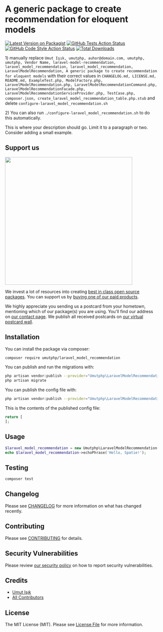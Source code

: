 # A generic package to create recommendation for eloquent models

[![Latest Version on Packagist](https://img.shields.io/packagist/v/umutphp/laravel_model_recommendation.svg?style=flat-square)](https://packagist.org/packages/umutphp/laravel_model_recommendation)
[![GitHub Tests Action Status](https://img.shields.io/github/workflow/status/umutphp/laravel_model_recommendation/run-tests?label=tests)](https://github.com/umutphp/laravel_model_recommendation/actions?query=workflow%3Arun-tests+branch%3Amaster)
[![GitHub Code Style Action Status](https://img.shields.io/github/workflow/status/umutphp/laravel_model_recommendation/Check%20&%20fix%20styling?label=code%20style)](https://github.com/umutphp/laravel_model_recommendation/actions?query=workflow%3A"Check+%26+fix+styling"+branch%3Amaster)
[![Total Downloads](https://img.shields.io/packagist/dt/umutphp/laravel_model_recommendation.svg?style=flat-square)](https://packagist.org/packages/umutphp/laravel_model_recommendation)

[](delete) 1) manually replace `Umut Işık, umutphp, auhor@domain.com, umutphp, umutphp, Vendor Name, laravel-model-recommendation, laravel_model_recommendation, laravel_model_recommendation, LaravelModelRecommendation, A generic package to create recommendation for eloquent models` with their correct values
[](delete) in `CHANGELOG.md, LICENSE.md, README.md, ExampleTest.php, ModelFactory.php, LaravelModelRecommendation.php, LaravelModelRecommendationCommand.php, LaravelModelRecommendationFacade.php, LaravelModelRecommendationServiceProvider.php, TestCase.php, composer.json, create_laravel_model_recommendation_table.php.stub`
[](delete) and delete `configure-laravel_model_recommendation.sh`

[](delete) 2) You can also run `./configure-laravel_model_recommendation.sh` to do this automatically.

This is where your description should go. Limit it to a paragraph or two. Consider adding a small example.

## Support us

[<img src="https://github-ads.s3.eu-central-1.amazonaws.com/package-laravel_model_recommendation-laravel.jpg?t=1" width="419px" />](https://spatie.be/github-ad-click/package-laravel_model_recommendation-laravel)

We invest a lot of resources into creating [best in class open source packages](https://spatie.be/open-source). You can support us by [buying one of our paid products](https://spatie.be/open-source/support-us).

We highly appreciate you sending us a postcard from your hometown, mentioning which of our package(s) you are using. You'll find our address on [our contact page](https://spatie.be/about-us). We publish all received postcards on [our virtual postcard wall](https://spatie.be/open-source/postcards).

## Installation

You can install the package via composer:

```bash
composer require umutphp/laravel_model_recommendation
```

You can publish and run the migrations with:

```bash
php artisan vendor:publish --provider="Umutphp\LaravelModelRecommendation\LaravelModelRecommendationServiceProvider" --tag="laravel_model_recommendation-migrations"
php artisan migrate
```

You can publish the config file with:
```bash
php artisan vendor:publish --provider="Umutphp\LaravelModelRecommendation\LaravelModelRecommendationServiceProvider" --tag="laravel_model_recommendation-config"
```

This is the contents of the published config file:

```php
return [
];
```

## Usage

```php
$laravel_model_recommendation = new Umutphp\LaravelModelRecommendation();
echo $laravel_model_recommendation->echoPhrase('Hello, Spatie!');
```

## Testing

```bash
composer test
```

## Changelog

Please see [CHANGELOG](CHANGELOG.md) for more information on what has changed recently.

## Contributing

Please see [CONTRIBUTING](.github/CONTRIBUTING.md) for details.

## Security Vulnerabilities

Please review [our security policy](../../security/policy) on how to report security vulnerabilities.

## Credits

- [Umut Işık](https://github.com/umutphp)
- [All Contributors](../../contributors)

## License

The MIT License (MIT). Please see [License File](LICENSE.md) for more information.
